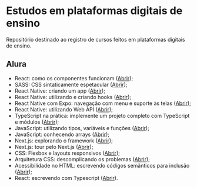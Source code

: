 # Estudos em plataformas digitais de ensino

Repositório destinado ao registro de cursos feitos em plataformas digitais de ensino.

## Alura

* React: como os componentes funcionam ([Abrir](https://www.alura.com.br/curso-online-react-componentes-funcionam));
* SASS: CSS sintaticamente espetacular ([Abrir](https://www.alura.com.br/curso-online-sass-css-sintaticamente-espetacular));
* React Native: criando um app ([Abrir](https://cursos.alura.com.br/course/react-native-comecando-zero));
* React Native: utilizando e criando hooks ([Abrir](https://cursos.alura.com.br/course/react-native-utilizando-criando-hooks));
* React Native com Expo: navegação com menu e suporte às telas ([Abrir](https://cursos.alura.com.br/course/react-native-expo-navegacao-menu-suporte-telas));
* React Native: utilizando Web API ([Abrir](https://cursos.alura.com.br/course/react-native-utilizando-web-api));
* TypeScript na prática: implemente um projeto completo com TypeScript e módulos ([Abrir](https://cursos.alura.com.br/course/typescript-pratica-projeto-completo-typescript-modulos));
* JavaScript: utilizando tipos, variáveis e funções ([Abrir](https://cursos.alura.com.br/course/javascript-utilizando-tipos-variaveis-funcoes));
* JavaScript: conhecendo arrays ([Abrir](https://cursos.alura.com.br/course/javascript-conhecendo-arrays));
* Next.js: explorando o framework ([Abrir](https://cursos.alura.com.br/course/next-js-iniciando-framework));
* Next.js: tour pelo Next.js ([Abrir](https://cursos.alura.com.br/course/next-js-tour-next-js));
* CSS: Flexbox e layouts responsivos ([Abrir](https://cursos.alura.com.br/course/css-flexbox-layouts-responsivos));
* Arquitetura CSS: descomplicando os problemas ([Abrir](https://cursos.alura.com.br/course/arquitetura-css));
* Acessibilidade no HTML: escrevendo códigos semânticos para inclusão ([Abrir](https://cursos.alura.com.br/course/acessibilidade-html-codigos-semanticos-inclusao));
* React: escrevendo com Typescript ([Abrir](https://cursos.alura.com.br/course/react-modernizando-escrever-typescript)).
